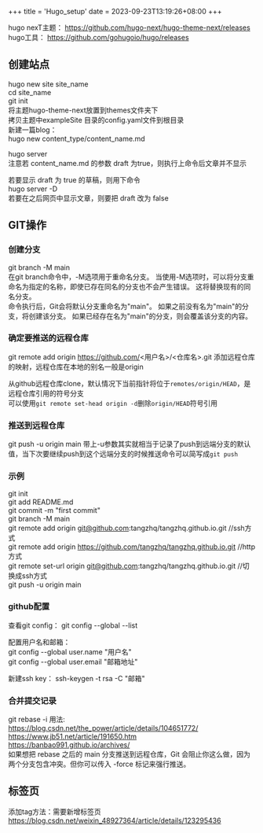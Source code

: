 +++
title = 'Hugo_setup'
date = 2023-09-23T13:19:26+08:00
+++

hugo nexT主题：  https://github.com/hugo-next/hugo-theme-next/releases  
hugo工具：  https://github.com/gohugoio/hugo/releases  


## 创建站点  
hugo new site site_name  
cd site_name  
git init  
将主题hugo-theme-next放置到themes文件夹下  
拷贝主题中exampleSite 目录的config.yaml文件到根目录  
新建一篇blog：  
hugo new content_type/content_name.md

hugo server  
注意若 content_name.md 的参数 draft 为true，则执行上命令后文章并不显示

若要显示 draft 为 true 的草稿，则用下命令  
hugo server -D  
若要在之后网页中显示文章，则要把 draft 改为 false  

## GIT操作  

### 创建分支  
git branch -M main  
在git branch命令中，-M选项用于重命名分支。 当使用-M选项时，可以将分支重命名为指定的名称，即使已存在同名的分支也不会产生错误。 这将替换现有的同名分支。  
命令执行后，Git会将默认分支重命名为"main"。 如果之前没有名为"main"的分支，将创建该分支。 如果已经存在名为"main"的分支，则会覆盖该分支的内容。  

### 确定要推送的远程仓库  
git remote add origin https://github.com/<用户名>/<仓库名>.git
添加远程仓库的映射，远程仓库在本地的别名一般是origin  

从github远程仓库clone，默认情况下当前指针将位于`remotes/origin/HEAD`，是远程仓库引用的符号分支  
可以使用`git remote set-head origin -d`删除`origin/HEAD`符号引用  

### 推送到远程仓库
git push -u origin main
带上-u参数其实就相当于记录了push到远端分支的默认值，当下次要继续push到这个远端分支的时候推送命令可以简写成`git push`  

### 示例
git init  
git add README.md  
git commit -m "first commit"  
git branch -M main  
git remote add origin git@github.com:tangzhq/tangzhq.github.io.git //ssh方式  
git remote add origin https://github.com/tangzhq/tangzhq.github.io.git //http方式  
git remote set-url origin git@github.com:tangzhq/tangzhq.github.io.git //切换成ssh方式  
git push -u origin main  

### github配置

查看git config： git config \-\-global \-\-list

配置用户名和邮箱：  
git config \-\-global user.name "用户名"  
git config \-\-global user.email "邮箱地址"

新建ssh key：
ssh-keygen \-t rsa \-C "邮箱"

### 合并提交记录
git rebase \-i 用法:  
https://blog.csdn.net/the_power/article/details/104651772/  
https://www.jb51.net/article/191650.htm  
https://banbao991.github.io/archives/  
如果想把 rebase 之后的 main 分支推送到远程仓库，Git 会阻止你这么做，因为两个分支包含冲突。但你可以传入 \-force 标记来强行推送。  


## 标签页
添加tag方法：需要新增标签页
https://blog.csdn.net/weixin_48927364/article/details/123295436





